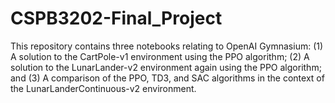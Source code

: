 # CSPB3202-Final_Project

This repository contains three notebooks relating to OpenAI Gymnasium: (1) A solution to the CartPole-v1 environment using the PPO algorithm; (2) A solution to the LunarLander-v2 environment again using the PPO algorithm; and (3) A comparison of the PPO, TD3, and SAC algorithms in the context of the LunarLanderContinuous-v2 environment.
